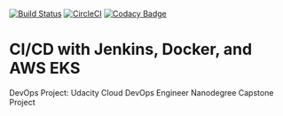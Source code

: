 [![Build Status](http://ec2-34-219-6-91.us-west-2.compute.amazonaws.com:8080/buildStatus/icon?job=cicd-with-jenkins-docker-and-aws-eks%2Fmaster%252F)](http://ec2-34-219-6-91.us-west-2.compute.amazonaws.com:8080/me/my-views/view/all/job/cicd-with-jenkins-docker-and-aws-eks/job/master/)
[![CircleCI](https://circleci.com/gh/mudathirlawal/cicd-with-jenkins-docker-and-aws-eks.svg?style=shield)](https://circleci.com/gh/mudathirlawal/cicd-with-jenkins-docker-and-aws-eks)
[![Codacy Badge](https://app.codacy.com/project/badge/Grade/9b22fa10953040debe27c1861661e187)](https://www.codacy.com/manual/mudathirlawal/cicd-with-jenkins-docker-and-aws-eks?utm_source=github.com&amp;utm_medium=referral&amp;utm_content=mudathirlawal/cicd-with-jenkins-docker-and-aws-eks&amp;utm_campaign=Badge_Grade)

# CI/CD with Jenkins, Docker, and AWS EKS
  DevOps Project: Udacity Cloud DevOps Engineer Nanodegree Capstone Project
  